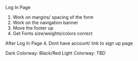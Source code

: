 Log In Page
1. Work on margins/ spacing of the form
2. Work on the navigation banner 
3. Move the footer up 
4. Get Fonts size/weights/colors correct

After Log In Page
4. Dont have account/ link to sign up page 

Dark Colorway: Black/Red
Light Colorway: TBD

